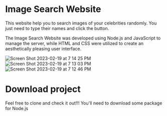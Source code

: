 # Image Search Website
This website help you to search images of your celebrities randomly. You just need to type their names and click the button.

The Image Search Website was developed using Node.js and JavaScript to manage the server, while HTML and CSS were utilized to create an aesthetically pleasing user interface.

![Screen Shot 2023-02-19 at 7 14 25 PM](https://user-images.githubusercontent.com/113895096/219967767-2ca23bb1-4077-44ff-a94c-6b3bd18c82cd.png)
![Screen Shot 2023-02-19 at 7 13 03 PM](https://user-images.githubusercontent.com/113895096/219967778-2b5ad7b0-a101-4424-a986-d0c4d44b2416.png)
![Screen Shot 2023-02-19 at 7 12 46 PM](https://user-images.githubusercontent.com/113895096/219967782-59df65c3-9d25-42a1-858b-18d3d7ccb774.png)

# Download project
Feel free to clone and check it out!!! You'll need to download some package for Node.js
